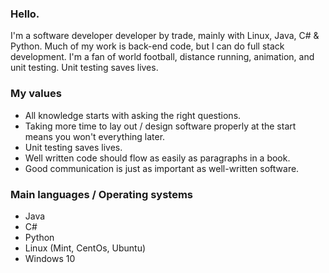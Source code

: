 ### Hello.

<!--
**Gazelle79/Gazelle79** is a ✨ _special_ ✨ repository because its `README.md` (this file) appears on your GitHub profile.

Here are some ideas to get you started:

- 🔭 I’m currently working on ...
- 🌱 I’m currently learning ...
- 👯 I’m looking to collaborate on ...
- 🤔 I’m looking for help with ...
- 💬 Ask me about ...
- 📫 How to reach me: ...
- 😄 Pronouns: ...
- ⚡ Fun fact: ...
-->

I'm a software developer developer by trade, mainly with Linux, Java, C# & Python. Much of my work is back-end code, but I can do full stack development. I'm a fan of world football, distance running, animation, and unit testing. Unit testing saves lives.

### My values

 - All knowledge starts with asking the right questions.
 - Taking more time to lay out / design software properly at the start means you won't everything later.
 - Unit testing saves lives.
 - Well written code should flow as easily as paragraphs in a book. 
 - Good communication is just as important as well-written software. 
 
 ### Main languages / Operating systems

 - Java
 - C#
 - Python
 - Linux (Mint, CentOs, Ubuntu)
 - Windows 10
